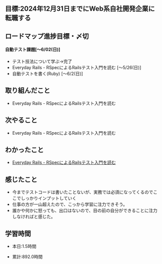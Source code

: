 ## 目標:2024年12月31日までにWeb系自社開発企業に転職する

## ロードマップ進捗目標・〆切
#### 自動テスト課題[～6/02(日)]
* テスト技法について学ぶ→完了
* Everyday Rails - RSpecによるRailsテスト入門を読む [〜5/26(日)]
* 自動テストを書く(Ruby) [〜6/2(日)]

## 取り組んだこと
- Everyday Rails - RSpecによるRailsテスト入門を読む


## 次やること
- Everyday Rails - RSpecによるRailsテスト入門を読む

## わかったこと
* [Everyday Rails - RSpecによるRailsテスト入門を読む](https://cherry-beat-86e.notion.site/Everyday-Rails-RSpec-Rails-b7a70475745646338e6dab1f0ab50e73?pvs=4)


## 感じたこと
* 今までテストコードは書いたことないが、実務では必須になってくるのでここでしっかりインプットしていく
* 仕事の方が一山超えたので、こっから学習に注力できそう。
* 誰かや何かに怒っても、出口はないので、目の前の自分ができることに注力しなければと感じた。


## 学習時間
- 本日:1.5時間

- 累計:892.0時間
